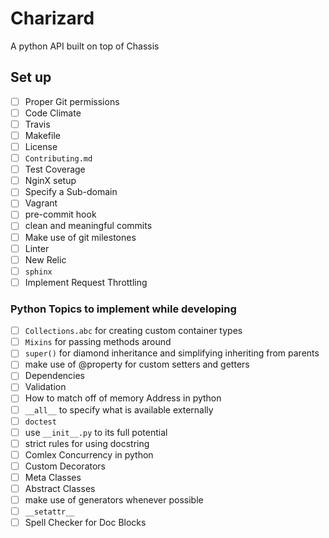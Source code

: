 # Charizard
A python API built on top of Chassis

## Set up
- [ ] Proper Git permissions
- [ ] Code Climate
- [ ] Travis
- [ ] Makefile
- [ ] License
- [ ] `Contributing.md`
- [ ] Test Coverage
- [ ] NginX setup
- [ ] Specify a Sub-domain
- [ ] Vagrant
- [ ] pre-commit hook
- [ ] clean and meaningful commits
- [ ] Make use of git milestones
- [ ] Linter
- [ ] New Relic
- [ ] `sphinx`
- [ ] Implement Request Throttling

### Python Topics to implement while developing
- [ ] `Collections.abc` for creating custom container types
- [ ] `Mixins` for passing methods around
- [ ] `super()` for diamond inheritance and simplifying inheriting from parents
- [ ] make use of @property for custom setters and getters
- [ ] Dependencies
- [ ] Validation
- [ ] How to match off of memory Address in python
- [ ] `__all__` to specify what is available externally
- [ ] `doctest`
- [ ] use `__init__.py` to its full potential
- [ ] strict rules for using docstring
- [ ] Comlex Concurrency in python
- [ ] Custom Decorators
- [ ] Meta Classes
- [ ] Abstract Classes
- [ ] make use of generators whenever possible
- [ ] `__setattr__`
- [ ] Spell Checker for Doc Blocks
